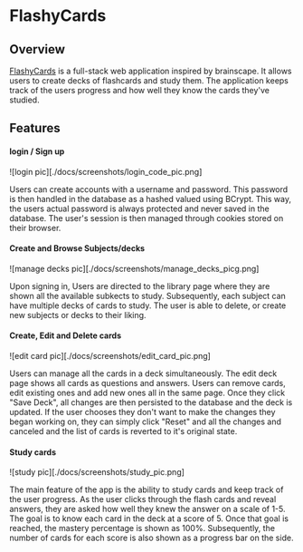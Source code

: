 # FlashyCards

## Overview

[FlashyCards][flashycards] is a full-stack web application inspired by brainscape.  It allows users to create decks of flashcards and study them. The application keeps track of the users progress and how well they know the cards they've studied.

## Features

#### login / Sign up

![login pic][./docs/screenshots/login_code_pic.png]

Users can create accounts with a username and password.  This password is then handled in the database as a hashed valued using BCrypt.  This way, the users actual password is always protected and never saved in the database.  The user's session is then managed through cookies stored on their browser.

#### Create and Browse Subjects/decks

![manage decks pic][./docs/screenshots/manage_decks_picg.png]

Upon signing in, Users are directed to the library page where they are shown all the available subkects to study.  Subsequently, each subject can have multiple decks of cards to study.  The user is able to delete, or create new subjects or decks to their liking.

#### Create, Edit and Delete cards

![edit card pic][./docs/screenshots/edit_card_pic.png]

Users can manage all the cards in a deck simultaneously.  The edit deck page shows all cards as questions and answers.  Users can remove cards, edit existing ones and add new ones all in the same page.  Once they click "Save Deck", all changes are then persisted to the database and the deck is updated.  If the user chooses they don't want to make the changes they began working on, they can simply click "Reset" and all the changes and canceled and the list of cards is reverted to it's original state.

#### Study cards

![study pic][./docs/screenshots/study_pic.png]

The main feature of the app is the ability to study cards and keep track of the user progress.  As the user clicks through the flash cards and reveal answers, they are asked how well they knew the answer on a scale of 1-5.  The goal is to know each card in the deck at a score of 5.  Once that goal is reached, the mastery percentage is shown as 100%.  Subsequently, the number of cards for each score is also shown as a progress bar on the side.

[flashycards]: http://www.flashycards.club/
